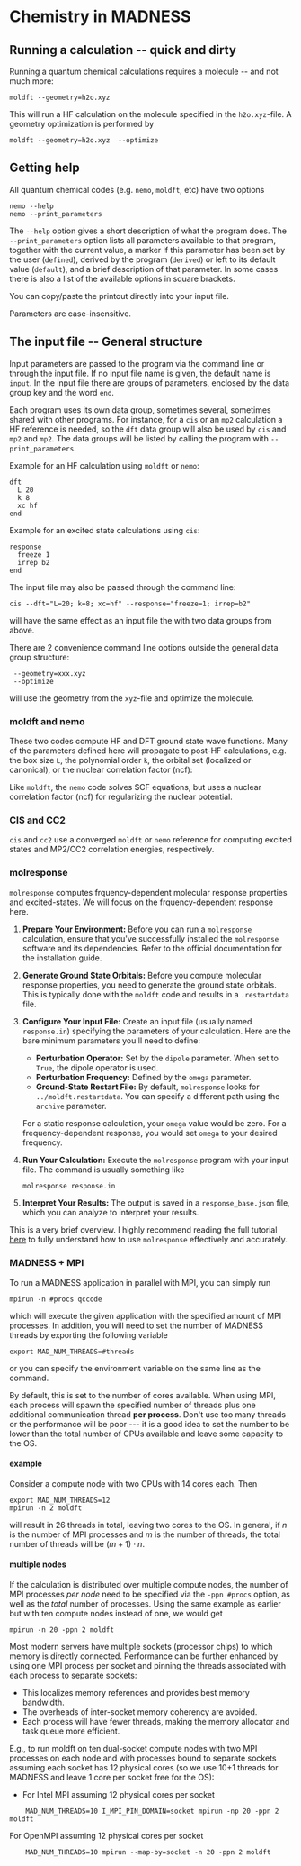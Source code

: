 # Chemistry in MADNESS

## Running a calculation -- quick and dirty

Running a quantum chemical calculations requires a molecule -- and not much more:

```shell
moldft --geometry=h2o.xyz 
```

This will run a HF calculation on the molecule specified in the `h2o.xyz`-file.
A geometry optimization is performed by

```shell
moldft --geometry=h2o.xyz  --optimize
```

## Getting help

All quantum chemical codes (e.g. `nemo`, `moldft`, etc) have two options

```shell
nemo --help
nemo --print_parameters
```

The `--help` option gives a short description of what the program does.
The `--print_parameters` option lists all parameters available to that program, together with
the current value, a marker if this parameter has been set by the user (`defined`), derived by the
program (`derived`) or left to its default value (`default`), and a brief description of that
parameter.
In some cases there is also a list of the available options in square brackets.

You can copy/paste the printout directly into your input file.

Parameters are case-insensitive.

## The input file -- General structure

Input parameters are passed to the program via the command line or through the input file.
If no input file name is given, the default name is `input`.
In the input file there are groups of parameters, enclosed by the data group key and the word `end`.

Each program uses its own data group, sometimes several, sometimes shared with other programs.
For instance, for a `cis` or an `mp2` calculation a HF reference is needed, so the `dft` data group
will also be used by `cis` and `mp2` and `mp2`.
The data groups will be listed by calling the program with `--print_parameters`.

Example for an HF calculation using `moldft` or `nemo`:

```
dft
  L 20
  k 8
  xc hf
end
```

Example for an excited state calculations using `cis`:

```
response
  freeze 1
  irrep b2
end
```

The input file may also be passed through the command line:

```
cis --dft="L=20; k=8; xc=hf" --response="freeze=1; irrep=b2"
```

will have the same effect as an input file the with two data groups from above.

There are 2 convenience command line options outside the general data group structure:

```
 --geometry=xxx.xyz
 --optimize
```

will use the geometry from the `xyz`-file and optimize the molecule.

### moldft and nemo

These two codes compute HF and DFT ground state wave functions.
Many of the parameters defined here will propagate to post-HF calculations, e.g.
the box size `L`, the polynomial order `k`, the orbital set (localized or canonical),
or the nuclear correlation factor (ncf):

Like `moldft`, the `nemo` code solves SCF equations, but uses a nuclear correlation factor (ncf)
for regularizing  the nuclear potential.

### CIS and CC2

`cis` and `cc2` use a converged `moldft` or `nemo` reference for computing excited states
and MP2/CC2 correlation energies, respectively.

### molresponse

`molresponse` computes frquency-dependent molecular response properties and excited-states.  We will focus on the frquency-dependent response here.


1. **Prepare Your Environment:** Before you can run a `molresponse` calculation,
   ensure that you've successfully installed the `molresponse` software and its
   dependencies. Refer to the official documentation for the installation guide.

2. **Generate Ground State Orbitals:** Before you compute molecular response
   properties, you need to generate the ground state orbitals. This is typically
   done with the `moldft` code and results in a `.restartdata` file.

3. **Configure Your Input File:** Create an input file (usually named
   `response.in`) specifying the parameters of your calculation. Here are the
   bare minimum parameters you'll need to define:

   - **Perturbation Operator:** Set by the `dipole` parameter. When set to
     `True`, the dipole operator is used.
   - **Perturbation Frequency:** Defined by the `omega` parameter.
   - **Ground-State Restart File:** By default, `molresponse` looks for
     `../moldft.restartdata`. You can specify a different path using the
     `archive` parameter.

   For a static response calculation, your `omega` value would be zero. For a
   frequency-dependent response, you would set `omega` to your desired
   frequency.

4. **Run Your Calculation:** Execute the `molresponse` program with your input
   file. The command is usually something like 
   
   ```cpp
   molresponse response.in
   ```

5. **Interpret Your Results:** The output is saved in a `response_base.json`
   file, which you can analyze to interpret your results.  

This is a very brief overview. I highly recommend reading the full tutorial [here](../../src/apps/molresponse/molresponse_tutorial.md) to fully understand how to use `molresponse`
effectively and accurately.

### MADNESS + MPI
To run a MADNESS application in parallel with MPI, you can simply run 

```shell
mpirun -n #procs qccode
```

which will execute the given application with the specified amount of MPI processes. In addition, you will need to set the number of MADNESS threads by exporting the following variable
```shell
export MAD_NUM_THREADS=#threads
```
or you can specify the environment variable on the same line as the command.

By default, this is set to the number of cores available. When using MPI, each process will spawn the specified number of threads plus one additional communication thread **per process**.  Don't use too many threads or the performance will be poor --- it is a good idea to set the number to be lower than the total number of CPUs available and leave some capacity to the OS.

#### example

Consider a compute node with two CPUs with 14 cores each. Then
```shell
export MAD_NUM_THREADS=12
mpirun -n 2 moldft
```
will result in 26 threads in total, leaving two cores to the OS. In general, if $n$ is the number of MPI processes and $m$ is the number of threads, the total number of threads will be $(m+1) \cdot n$. 

#### multiple nodes
If the calculation is distributed over multiple compute nodes, the number of MPI processes *per node* need to be specified via the `-ppn #procs` option, as well as the *total* number of processes. Using the same example as earlier but with ten compute nodes instead of one, we would get

```shell
mpirun -n 20 -ppn 2 moldft
```

Most modern servers have multiple sockets (processor chips) to which memory is directly connected.  Performance can be further enhanced by using one MPI process per socket and pinning the threads associated with each process to separate sockets:
* This localizes memory references and provides best memory bandwidth.
* The overheads of inter-socket memory coherency are avoided.
* Each process will have fewer threads, making the memory allocator and task queue more efficient.

E.g., to run moldft on ten dual-socket compute nodes with two MPI processes on each node and with processes bound to separate sockets assuming each socket has 12 physical cores (so we use 10+1 threads for MADNESS and leave 1 core per socket free for the OS):

* For Intel MPI assuming 12 physical cores per socket
```shell
    MAD_NUM_THREADS=10 I_MPI_PIN_DOMAIN=socket mpirun -np 20 -ppn 2 moldft
```

For OpenMPI assuming 12 physical cores per socket
```shell
    MAD_NUM_THREADS=10 mpirun --map-by=socket -n 20 -ppn 2 moldft
```
